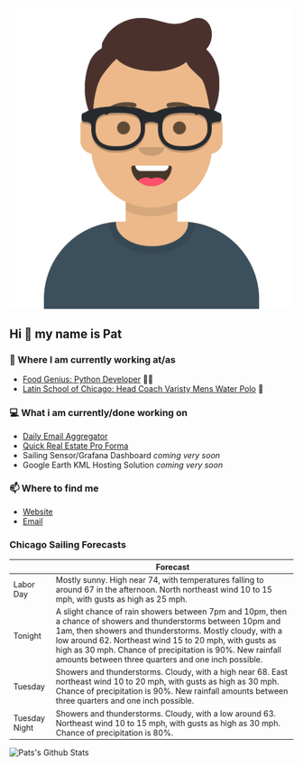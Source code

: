 [![Social banner for p-j-falconer](https://raw.githubusercontent.com/P-J-FALCONER/P-J-FALCONER/master/assets/avataaars.svg)](https://patfalconer.com/)
## Hi :wave: my name is Pat

### 💼 Where I am currently working at/as
- [Food Genius: Python Developer](https://getfoodgenius.com/) 🍔🐍
- [Latin School of Chicago: Head Coach Varisty Mens Water Polo](https://www.latinschool.org/) 🤽


### 💻 What i am currently/done working on
 - [Daily Email Aggregator](https://github.com/P-J-FALCONER/dott_daily_mail)
 - [Quick Real Estate Pro Forma](https://github.com/P-J-FALCONER/henry)
 - Sailing Sensor/Grafana Dashboard *coming very soon*
 - Google Earth KML Hosting Solution *coming very soon*

### 📫 Where to find me
 - [Website](https://patfalconer.com/)
 - [Email](mailto:patrick.j.falconer@gmail.com)


### Chicago Sailing Forecasts
|   | Forecast  |
|---|---|
| Labor Day | Mostly sunny. High near 74, with temperatures falling to around 67 in the afternoon. North northeast wind 10 to 15 mph, with gusts as high as 25 mph. |
| Tonight | A slight chance of rain showers between 7pm and 10pm, then a chance of showers and thunderstorms between 10pm and 1am, then showers and thunderstorms. Mostly cloudy, with a low around 62. Northeast wind 15 to 20 mph, with gusts as high as 30 mph. Chance of precipitation is 90%. New rainfall amounts between three quarters and one inch possible. |
| Tuesday | Showers and thunderstorms. Cloudy, with a high near 68. East northeast wind 10 to 20 mph, with gusts as high as 30 mph. Chance of precipitation is 90%. New rainfall amounts between three quarters and one inch possible. |
| Tuesday Night | Showers and thunderstorms. Cloudy, with a low around 63. Northeast wind 10 to 15 mph, with gusts as high as 30 mph. Chance of precipitation is 80%. |

![Pats's Github Stats](https://github-readme-stats.vercel.app/api?username=p-j-falconer&show_icons=true&theme=radical)
